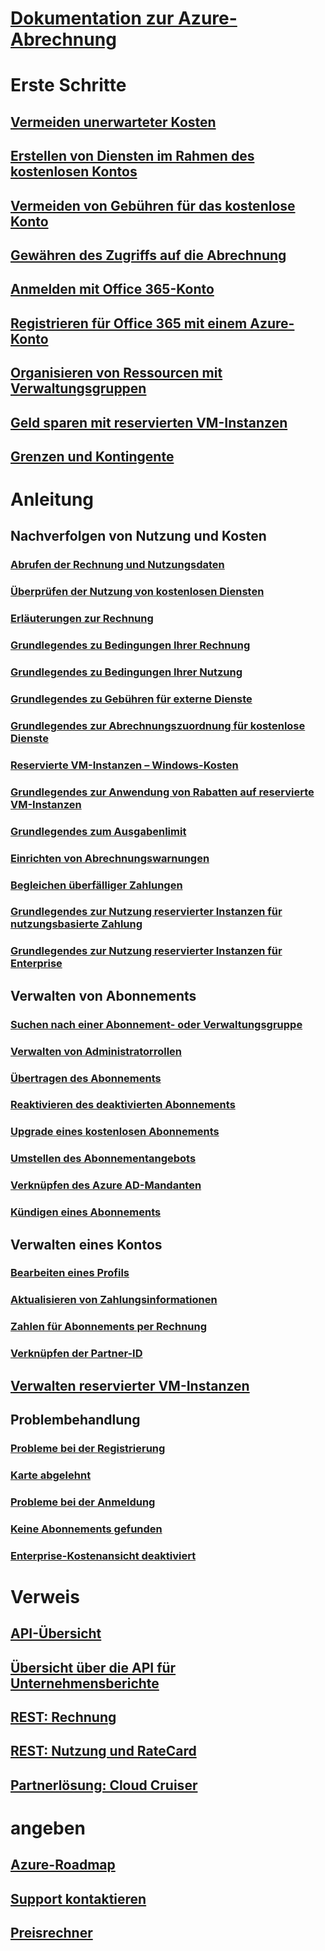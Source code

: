 
# [Dokumentation zur Azure-Abrechnung](index.md)

# Erste Schritte
## [Vermeiden unerwarteter Kosten](billing-getting-started.md)
## [Erstellen von Diensten im Rahmen des kostenlosen Kontos](billing-create-free-services-included-free-account.md)
## [Vermeiden von Gebühren für das kostenlose Konto](billing-avoid-charges-free-account.md)
## [Gewähren des Zugriffs auf die Abrechnung](billing-manage-access.md)
## [Anmelden mit Office 365-Konto](billing-use-existing-office-365-account-azure-subscription.md)
## [Registrieren für Office 365 mit einem Azure-Konto](billing-use-existing-azure-account-for-office-365-subscription.md)
## [Organisieren von Ressourcen mit Verwaltungsgruppen](billing-enterprise-mgmt-group-overview.md)
## [Geld sparen mit reservierten VM-Instanzen](billing-save-compute-costs-reservations.md)
## [Grenzen und Kontingente](../azure-subscription-service-limits.md?toc=/azure/billing/TOC.json)

# Anleitung
## Nachverfolgen von Nutzung und Kosten
### [Abrufen der Rechnung und Nutzungsdaten](billing-download-azure-invoice-daily-usage-date.md)
### [Überprüfen der Nutzung von kostenlosen Diensten](billing-check-free-service-usage.md)
### [Erläuterungen zur Rechnung](billing-understand-your-bill.md)
### [Grundlegendes zu Bedingungen Ihrer Rechnung](billing-understand-your-invoice.md)
### [Grundlegendes zu Bedingungen Ihrer Nutzung](billing-understand-your-usage.md)
### [Grundlegendes zu Gebühren für externe Dienste](billing-understand-your-azure-marketplace-charges.md)
### [Grundlegendes zur Abrechnungszuordnung für kostenlose Dienste](billing-understand-free-service-meter-mapping.md)
### [Reservierte VM-Instanzen – Windows-Kosten](billing-reserved-instance-windows-software-costs.md)
### [Grundlegendes zur Anwendung von Rabatten auf reservierte VM-Instanzen](billing-understand-vm-reservation-charges.md)
### [Grundlegendes zum Ausgabenlimit](billing-spending-limit.md)
### [Einrichten von Abrechnungswarnungen](billing-set-up-alerts.md)
### [Begleichen überfälliger Zahlungen](billing-azure-subscription-past-due-balance.md)
### [Grundlegendes zur Nutzung reservierter Instanzen für nutzungsbasierte Zahlung](billing-understand-reserved-instance-usage.md)
### [Grundlegendes zur Nutzung reservierter Instanzen für Enterprise](billing-understand-reserved-instance-usage-ea.md)

## Verwalten von Abonnements
### [Suchen nach einer Abonnement- oder Verwaltungsgruppe](billing-enterprise-mgmt-grp-find.md)
### [Verwalten von Administratorrollen](billing-add-change-azure-subscription-administrator.md)
### [Übertragen des Abonnements](billing-subscription-transfer.md)
### [Reaktivieren des deaktivierten Abonnements](billing-subscription-become-disable.md)
### [Upgrade eines kostenlosen Abonnements](billing-upgrade-azure-subscription.md)
### [Umstellen des Abonnementangebots](billing-how-to-switch-azure-offer.md)
### [Verknüpfen des Azure AD-Mandanten](../active-directory/active-directory-how-subscriptions-associated-directory.md?toc=/azure/billing/TOC.json)
### [Kündigen eines Abonnements](billing-how-to-cancel-azure-subscription.md)
## Verwalten eines Kontos
### [Bearbeiten eines Profils](billing-how-to-change-azure-account-profile.md)
### [Aktualisieren von Zahlungsinformationen](billing-how-to-change-credit-card.md)
### [Zahlen für Abonnements per Rechnung](billing-how-to-pay-by-invoice.md)
### [Verknüpfen der Partner-ID](billing-partner-admin-link-started.md)
## [Verwalten reservierter VM-Instanzen](billing-manage-reserved-vm-instance.md)
## Problembehandlung
### [Probleme bei der Registrierung](https://support.microsoft.com/en-us/help/4042959)
### [Karte abgelehnt](https://support.microsoft.com/en-us/help/4042960)
### [Probleme bei der Anmeldung](https://support.microsoft.com/en-us/help/4042961)
### [Keine Abonnements gefunden](billing-no-subscriptions-found.md)
### [Enterprise-Kostenansicht deaktiviert](billing-enterprise-mgmt-grp-troubleshoot-cost-view.md)

# Verweis
## [API-Übersicht](billing-usage-rate-card-overview.md)
## [Übersicht über die API für Unternehmensberichte](billing-enterprise-api.md)
## [REST: Rechnung](/rest/api/billing)
## [REST: Nutzung und RateCard](https://msdn.microsoft.com/library/azure/1ea5b323-54bb-423d-916f-190de96c6a3c)
## [Partnerlösung: Cloud Cruiser](billing-usage-rate-card-partner-solution-cloudcruiser.md)

# angeben
## [Azure-Roadmap](https://azure.microsoft.com/roadmap/)
## [Support kontaktieren](../azure-supportability/how-to-create-azure-support-request.md)
## [Preisrechner](https://azure.microsoft.com/pricing/calculator/)

